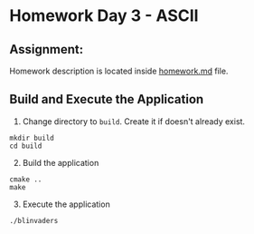 # Homework Day 3 - ASCII

## Assignment: 
Homework description is located inside [homework.md](homework.md) file.

## Build and Execute the Application
1. Change directory to `build`. Create it if doesn't already exist.
```
mkdir build
cd build
```
2. Build the application
```
cmake ..
make
```
3. Execute the application
```
./blinvaders
```
